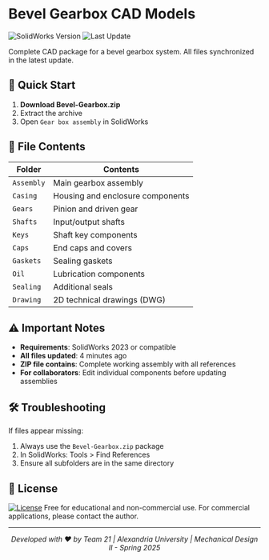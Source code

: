 # Bevel Gearbox CAD Models

![SolidWorks Version](https://img.shields.io/badge/SolidWorks-2023-blue)
![Last Update](https://img.shields.io/badge/Last_Update-4_minutes_ago-brightgreen)

Complete CAD package for a bevel gearbox system. All files synchronized in the latest update.

## 🚀 Quick Start
1. **Download Bevel-Gearbox.zip**
2. Extract the archive
3. Open `Gear box assembly` in SolidWorks

## 📂 File Contents
| Folder       | Contents                          |
|--------------|-----------------------------------|
| `Assembly`  | Main gearbox assembly             |
| `Casing`    | Housing and enclosure components  |
| `Gears`     | Pinion and driven gear            |
| `Shafts`    | Input/output shafts               |
| `Keys`      | Shaft key components              |
| `Caps`      | End caps and covers               |
| `Gaskets`   | Sealing gaskets                   |
| `Oil`       | Lubrication components            |
| `Sealing`   | Additional seals                  |
| `Drawing`   | 2D technical drawings (DWG)       |

## ⚠️ Important Notes
- **Requirements**: SolidWorks 2023 or compatible
- **All files updated**: 4 minutes ago
- **ZIP file contains**: Complete working assembly with all references
- **For collaborators**: Edit individual components before updating assemblies

## 🛠️ Troubleshooting
If files appear missing:
1. Always use the `Bevel-Gearbox.zip` package
2. In SolidWorks: Tools > Find References
3. Ensure all subfolders are in the same directory

## 📄 License
[![License](https://img.shields.io/badge/License-MIT-blue.svg)](LICENSE)
Free for educational and non-commercial use. For commercial applications, please contact the author.

---

<div align="center">
  <i>Developed with ❤️ by Team 21 | Alexandria University | Mechanical Design II - Spring 2025</i>
</div>
